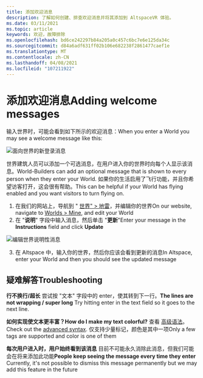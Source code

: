 ```yaml
---
title: 添加欢迎消息
description: 了解如何创建、排查欢迎消息并将其添加到 AltspaceVR 体验。
ms.date: 03/11/2021
ms.topic: article
keywords: 欢迎，故障排除
ms.openlocfilehash: bd6ce242297b84a205a0c457c6bc7e6e125da34c
ms.sourcegitcommit: d84a6adf631ff02b106e682238f2861477caef1e
ms.translationtype: MT
ms.contentlocale: zh-CN
ms.lasthandoff: 04/08/2021
ms.locfileid: "107211922"
---
```

# <a name="adding-welcome-messages"></a><span data-ttu-id="50fb3-104">添加欢迎消息</span><span class="sxs-lookup"><span data-stu-id="50fb3-104">Adding welcome messages</span></span>

<span data-ttu-id="50fb3-105">输入世界时，可能会看到如下所示的欢迎消息：</span><span class="sxs-lookup"><span data-stu-id="50fb3-105">When you enter a World you may see a welcome message like this:</span></span>

![面向世界的新登录消息](images/welcome-img-01.png)

<span data-ttu-id="50fb3-107">世界建筑人员可以添加一个可选消息，在用户进入你的世界时向每个人显示该消息。</span><span class="sxs-lookup"><span data-stu-id="50fb3-107">World-Builders can add an optional message that is shown to every person when they enter your World.</span></span> <span data-ttu-id="50fb3-108">如果你的生活启用了飞行功能，并且你希望访客打开，这会很有帮助。</span><span class="sxs-lookup"><span data-stu-id="50fb3-108">This can be helpful if your World has flying enabled and you want visitors to turn flying on.</span></span> 

1. <span data-ttu-id="50fb3-109">在我们的网站上，导航到 " [世界" > 地雷](https://account.altvr.com/users/sign_in)，并编辑你的世界</span><span class="sxs-lookup"><span data-stu-id="50fb3-109">On our website, navigate to [Worlds > Mine](https://account.altvr.com/users/sign_in), and edit your World</span></span>
2. <span data-ttu-id="50fb3-110">在 "**说明**" 字段中输入消息，然后单击 "**更新**"</span><span class="sxs-lookup"><span data-stu-id="50fb3-110">Enter your message in the **Instructions** field and click **Update**</span></span>

![编辑世界说明性消息](images/welcome-img-02.png)

3. <span data-ttu-id="50fb3-112">在 Altspace 中，输入你的世界，然后你应该会看到更新的消息</span><span class="sxs-lookup"><span data-stu-id="50fb3-112">In Altspace, enter your World and then you should see the updated message</span></span>

## <a name="troubleshooting"></a><span data-ttu-id="50fb3-113">疑难解答</span><span class="sxs-lookup"><span data-stu-id="50fb3-113">Troubleshooting</span></span>

<span data-ttu-id="50fb3-114">**行不换行/超长** 尝试按 "文本" 字段中的 enter，使其转到下一行。</span><span class="sxs-lookup"><span data-stu-id="50fb3-114">**The lines are not wrapping / super long** Try hitting enter in the text field so it goes to the next line.</span></span>

<span data-ttu-id="50fb3-115">**如何实现使文本更丰富？**</span><span class="sxs-lookup"><span data-stu-id="50fb3-115">**How do I make my text colorful?**</span></span>
<span data-ttu-id="50fb3-116">查看 [高级语法](http://digitalnativestudios.com/textmeshpro/docs/rich-text/#color)。</span><span class="sxs-lookup"><span data-stu-id="50fb3-116">Check out the [advanced syntax](http://digitalnativestudios.com/textmeshpro/docs/rich-text/#color).</span></span> <span data-ttu-id="50fb3-117">仅支持少量标记，颜色是其中一项</span><span class="sxs-lookup"><span data-stu-id="50fb3-117">Only a few tags are supported and color is one of them</span></span>

<span data-ttu-id="50fb3-118">**每次用户进入时，用户始终看到该消息** 目前不可能永久消除此消息，但我们可能会在将来添加此功能</span><span class="sxs-lookup"><span data-stu-id="50fb3-118">**People keep seeing the message every time they enter** Currently, it's not possible to dismiss this message permanently but we may add this feature in the future</span></span>